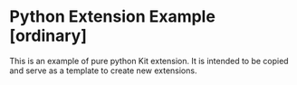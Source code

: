 # Python Extension Example [ordinary]

This is an example of pure python Kit extension. It is intended to be copied and serve as a template to create new extensions.

